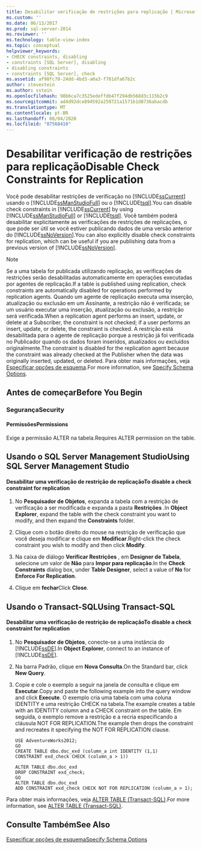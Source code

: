 ```yaml
---
title: Desabilitar verificação de restrições para replicação | Microsoft Docs
ms.custom: ''
ms.date: 06/13/2017
ms.prod: sql-server-2014
ms.reviewer: ''
ms.technology: table-view-index
ms.topic: conceptual
helpviewer_keywords:
- CHECK constraints, disabling
- constraints [SQL Server], disabling
- disabling constraints
- constraints [SQL Server], check
ms.assetid: af98fc70-24dd-4bd3-a0a3-f701dfa67b2c
author: stevestein
ms.author: sstein
ms.openlocfilehash: 98b6ca7c3525edeffdb47f294db568d3c115b2c9
ms.sourcegitcommit: ad4d92dce894592a259721a1571b1d8736abacdb
ms.translationtype: MT
ms.contentlocale: pt-BR
ms.lasthandoff: 08/04/2020
ms.locfileid: "87568410"
---
```

# <a name="disable-check-constraints-for-replication"></a><span data-ttu-id="003ee-102">Desabilitar verificação de restrições para replicação</span><span class="sxs-lookup"><span data-stu-id="003ee-102">Disable Check Constraints for Replication</span></span>
  <span data-ttu-id="003ee-103">Você pode desabilitar restrições de verificação no [!INCLUDE[ssCurrent](../../includes/sscurrent-md.md)] usando o [!INCLUDE[ssManStudioFull](../../includes/ssmanstudiofull-md.md)] ou o [!INCLUDE[tsql](../../includes/tsql-md.md)].</span><span class="sxs-lookup"><span data-stu-id="003ee-103">You can disable check constraints in [!INCLUDE[ssCurrent](../../includes/sscurrent-md.md)] by using [!INCLUDE[ssManStudioFull](../../includes/ssmanstudiofull-md.md)] or [!INCLUDE[tsql](../../includes/tsql-md.md)].</span></span> <span data-ttu-id="003ee-104">Você também poderá desabilitar explicitamente as verificações de restrições de replicações, o que pode ser útil se você estiver publicando dados de uma versão anterior do [!INCLUDE[ssNoVersion](../../includes/ssnoversion-md.md)].</span><span class="sxs-lookup"><span data-stu-id="003ee-104">You can also explicitly disable check constraints for replication, which can be useful if you are publishing data from a previous version of [!INCLUDE[ssNoVersion](../../includes/ssnoversion-md.md)].</span></span>  
  
> [!NOTE]  
>  <span data-ttu-id="003ee-105">Se a uma tabela for publicada utilizando replicação, as verificações de restrições serão desabilitadas automaticamente em operações executadas por agentes de replicação.</span><span class="sxs-lookup"><span data-stu-id="003ee-105">If a table is published using replication, check constraints are automatically disabled for operations performed by replication agents.</span></span> <span data-ttu-id="003ee-106">Quando um agente de replicação executa uma inserção, atualização ou exclusão em um Assinante, a restrição não é verificada; se um usuário executar uma inserção, atualização ou exclusão, a restrição será verificada.</span><span class="sxs-lookup"><span data-stu-id="003ee-106">When a replication agent performs an insert, update, or delete at a Subscriber, the constraint is not checked; if a user performs an insert, update, or delete, the constraint is checked.</span></span> <span data-ttu-id="003ee-107">A restrição está desabilitada para o agente de replicação porque a restrição já foi verificada no Publicador quando os dados foram inseridos, atualizados ou excluídos originalmente.</span><span class="sxs-lookup"><span data-stu-id="003ee-107">The constraint is disabled for the replication agent because the constraint was already checked at the Publisher when the data was originally inserted, updated, or deleted.</span></span> <span data-ttu-id="003ee-108">Para obter mais informações, veja [Especificar opções de esquema](../replication/publish/specify-schema-options.md).</span><span class="sxs-lookup"><span data-stu-id="003ee-108">For more information, see [Specify Schema Options](../replication/publish/specify-schema-options.md).</span></span>  
  
##  <a name="before-you-begin"></a><a name="BeforeYouBegin"></a> <span data-ttu-id="003ee-109">Antes de começar</span><span class="sxs-lookup"><span data-stu-id="003ee-109">Before You Begin</span></span>  
  
###  <a name="security"></a><a name="Security"></a> <span data-ttu-id="003ee-110">Segurança</span><span class="sxs-lookup"><span data-stu-id="003ee-110">Security</span></span>  
  
####  <a name="permissions"></a><a name="Permissions"></a> <span data-ttu-id="003ee-111">Permissões</span><span class="sxs-lookup"><span data-stu-id="003ee-111">Permissions</span></span>  
 <span data-ttu-id="003ee-112">Exige a permissão ALTER na tabela.</span><span class="sxs-lookup"><span data-stu-id="003ee-112">Requires ALTER permission on the table.</span></span>  
  
##  <a name="using-sql-server-management-studio"></a><a name="SSMSProcedure"></a> <span data-ttu-id="003ee-113">Usando o SQL Server Management Studio</span><span class="sxs-lookup"><span data-stu-id="003ee-113">Using SQL Server Management Studio</span></span>  
  
#### <a name="to-disable-a-check-constraint-for-replication"></a><span data-ttu-id="003ee-114">Desabilitar uma verificação de restrição de replicação</span><span class="sxs-lookup"><span data-stu-id="003ee-114">To disable a check constraint for replication</span></span>  
  
1.  <span data-ttu-id="003ee-115">No **Pesquisador de Objetos**, expanda a tabela com a restrição de verificação a ser modificada e expanda a pasta **Restrições** .</span><span class="sxs-lookup"><span data-stu-id="003ee-115">In **Object Explorer**, expand the table with the check constraint you want to modify, and then expand the **Constraints** folder.</span></span>  
  
2.  <span data-ttu-id="003ee-116">Clique com o botão direito do mouse na restrição de verificação que você deseja modificar e clique em **Modificar**.</span><span class="sxs-lookup"><span data-stu-id="003ee-116">Right-click the check constraint you wish to modify and then click **Modify**.</span></span>  
  
3.  <span data-ttu-id="003ee-117">Na caixa de diálogo **Verificar Restrições** , em **Designer de Tabela**, selecione um valor de **Não** para **Impor para replicação**.</span><span class="sxs-lookup"><span data-stu-id="003ee-117">In the **Check Constraints** dialog box, under **Table Designer**, select a value of **No** for **Enforce For Replication**.</span></span>  
  
4.  <span data-ttu-id="003ee-118">Clique em **fechar**</span><span class="sxs-lookup"><span data-stu-id="003ee-118">Click **Close**.</span></span>  
  
##  <a name="using-transact-sql"></a><a name="TsqlProcedure"></a> <span data-ttu-id="003ee-119">Usando o Transact-SQL</span><span class="sxs-lookup"><span data-stu-id="003ee-119">Using Transact-SQL</span></span>  
  
#### <a name="to-disable-a-check-constraint-for-replication"></a><span data-ttu-id="003ee-120">Desabilitar uma verificação de restrição de replicação</span><span class="sxs-lookup"><span data-stu-id="003ee-120">To disable a check constraint for replication</span></span>  
  
1.  <span data-ttu-id="003ee-121">No **Pesquisador de Objetos**, conecte-se a uma instância do [!INCLUDE[ssDE](../../includes/ssde-md.md)].</span><span class="sxs-lookup"><span data-stu-id="003ee-121">In **Object Explorer**, connect to an instance of [!INCLUDE[ssDE](../../includes/ssde-md.md)].</span></span>  
  
2.  <span data-ttu-id="003ee-122">Na barra Padrão, clique em **Nova Consulta**.</span><span class="sxs-lookup"><span data-stu-id="003ee-122">On the Standard bar, click **New Query**.</span></span>  
  
3.  <span data-ttu-id="003ee-123">Copie e cole o exemplo a seguir na janela de consulta e clique em **Executar**.</span><span class="sxs-lookup"><span data-stu-id="003ee-123">Copy and paste the following example into the query window and click **Execute**.</span></span> <span data-ttu-id="003ee-124">O exemplo cria uma tabela com uma coluna IDENTITY e uma restrição CHECK na tabela.</span><span class="sxs-lookup"><span data-stu-id="003ee-124">The example creates a table with an IDENTITY column and a CHECK constraint on the table.</span></span> <span data-ttu-id="003ee-125">Em seguida, o exemplo remove a restrição e a recria especificando a cláusula NOT FOR REPLICATION.</span><span class="sxs-lookup"><span data-stu-id="003ee-125">The example then drops the constraint and recreates it specifying the NOT FOR REPLICATION clause.</span></span>  
  
    ```  
    USE AdventureWorks2012;  
    GO  
    CREATE TABLE dbo.doc_exd (column_a int IDENTITY (1,1)   
    CONSTRAINT exd_check CHECK (column_a > 1))   
  
    ALTER TABLE dbo.doc_exd   
    DROP CONSTRAINT exd_check;   
    GO  
    ALTER TABLE dbo.doc_exd    
    ADD CONSTRAINT exd_check CHECK NOT FOR REPLICATION (column_a > 1);  
    ```  
  
 <span data-ttu-id="003ee-126">Para obter mais informações, veja [ALTER TABLE &#40;Transact-SQL&#41;](/sql/t-sql/statements/alter-table-transact-sql).</span><span class="sxs-lookup"><span data-stu-id="003ee-126">For more information, see [ALTER TABLE &#40;Transact-SQL&#41;](/sql/t-sql/statements/alter-table-transact-sql).</span></span>  
  
###  <a name="TsqlExample"></a>   
## <a name="see-also"></a><span data-ttu-id="003ee-127">Consulte Também</span><span class="sxs-lookup"><span data-stu-id="003ee-127">See Also</span></span>  
 [<span data-ttu-id="003ee-128">Especificar opções de esquema</span><span class="sxs-lookup"><span data-stu-id="003ee-128">Specify Schema Options</span></span>](../replication/publish/specify-schema-options.md)  
  
  
